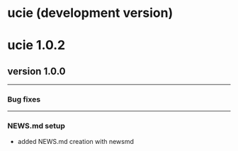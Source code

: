 # ucie (development version)

# ucie 1.0.2

## version 1.0.0

---


### Bug fixes


---

### NEWS.md setup

- added NEWS.md creation with newsmd

